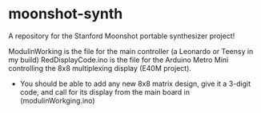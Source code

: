 # moonshot-synth
A repository for the Stanford Moonshot portable synthesizer project!

ModulinWorking is the file for the main controller (a Leonardo or Teensy in my build)
RedDisplayCode.ino is the file for the Arduino Metro Mini controlling the 8x8 multiplexing display (E40M project).
- You should be able to add any new 8x8 matrix design, give it a 3-digit code, and call for its display from the main board
  in (modulinWorkging.ino)
